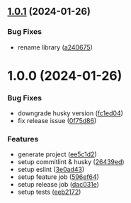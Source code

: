 ## [1.0.1](https://github.com/s1ga/ng-lib-test/compare/v1.0.0...v1.0.1) (2024-01-26)


### Bug Fixes

* rename library ([a240675](https://github.com/s1ga/ng-lib-test/commit/a240675bb73870a358db148e6d193fae2f3b4607))

# 1.0.0 (2024-01-26)


### Bug Fixes

* downgrade husky version ([fc1ed04](https://github.com/s1ga/ng-lib-test/commit/fc1ed04b7d8689303dc1a6caab9a21f0d244cfb0))
* fix release issue ([0f75d86](https://github.com/s1ga/ng-lib-test/commit/0f75d863fd09541f7906cedc345066d3db8625df))


### Features

* generate project ([ee5c1d2](https://github.com/s1ga/ng-lib-test/commit/ee5c1d243864f1edbd78d943d8603b21be041cb4))
* setup commitlint & husky ([26439ed](https://github.com/s1ga/ng-lib-test/commit/26439edf772034f72133de2a9334eb6a4fdf34dd))
* setup eslint ([3e0ad43](https://github.com/s1ga/ng-lib-test/commit/3e0ad43af7cd9a79cd0a8c9713d555772ce63979))
* setup feature job ([596ef64](https://github.com/s1ga/ng-lib-test/commit/596ef647abbf8bbe6861c5d510bda3de3f709520))
* setup release job ([dac031e](https://github.com/s1ga/ng-lib-test/commit/dac031e593040a99ad3b92c1fb163773fa428593))
* setup tests ([eeb2172](https://github.com/s1ga/ng-lib-test/commit/eeb217282a85012c861c5bd026b81bdf7307f250))
